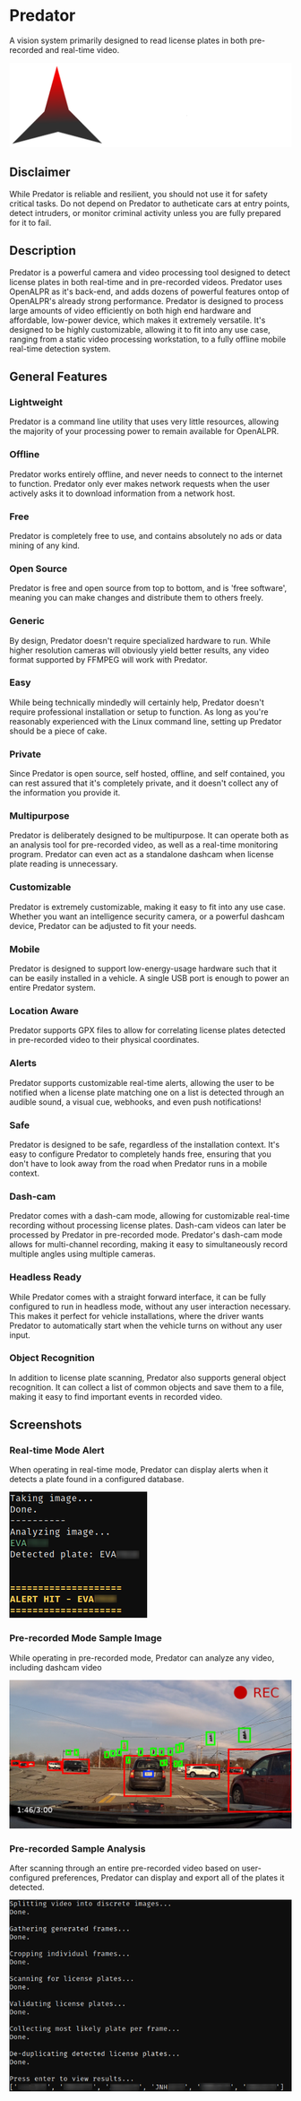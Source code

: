 # Predator

A vision system primarily designed to read license plates in both pre-recorded and real-time video.

![Predator LPRS header](./assets/images/branding/PredatorHeaderLight.svg)


## Disclaimer

While Predator is reliable and resilient, you should not use it for safety critical tasks. Do not depend on Predator to autheticate cars at entry points, detect intruders, or monitor criminal activity unless you are fully prepared for it to fail.


## Description

Predator is a powerful camera and video processing tool designed to detect license plates in both real-time and in pre-recorded videos. Predator uses OpenALPR as it's back-end, and adds dozens of powerful features ontop of OpenALPR's already strong performance. Predator is designed to process large amounts of video efficiently on both high end hardware and affordable, low-power device, which makes it extremely versatile. It's designed to be highly customizable, allowing it to fit into any use case, ranging from a static video processing workstation, to a fully offline mobile real-time detection system.


## General Features

### Lightweight

Predator is a command line utility that uses very little resources, allowing the majority of your processing power to remain available for OpenALPR.

### Offline

Predator works entirely offline, and never needs to connect to the internet to function. Predator only ever makes network requests when the user actively asks it to download information from a network host.

### Free

Predator is completely free to use, and contains absolutely no ads or data mining of any kind.

### Open Source

Predator is free and open source from top to bottom, and is 'free software', meaning you can make changes and distribute them to others freely.

### Generic

By design, Predator doesn't require specialized hardware to run. While higher resolution cameras will obviously yield better results, any video format supported by FFMPEG will work with Predator.

### Easy

While being technically mindedly will certainly help, Predator doesn't require professional installation or setup to function. As long as you're reasonably experienced with the Linux command line, setting up Predator should be a piece of cake.

### Private

Since Predator is open source, self hosted, offline, and self contained, you can rest assured that it's completely private, and it doesn't collect any of the information you provide it.

### Multipurpose

Predator is deliberately designed to be multipurpose. It can operate both as an analysis tool for pre-recorded video, as well as a real-time monitoring program. Predator can even act as a standalone dashcam when license plate reading is unnecessary.

### Customizable

Predator is extremely customizable, making it easy to fit into any use case. Whether you want an intelligence security camera, or a powerful dashcam device, Predator can be adjusted to fit your needs.

### Mobile

Predator is designed to support low-energy-usage hardware such that it can be easily installed in a vehicle. A single USB port is enough to power an entire Predator system.

### Location Aware

Predator supports GPX files to allow for correlating license plates detected in pre-recorded video to their physical coordinates.

### Alerts

Predator supports customizable real-time alerts, allowing the user to be notified when a license plate matching one on a list is detected through an audible sound, a visual cue, webhooks, and even push notifications!

### Safe

Predator is designed to be safe, regardless of the installation context. It's easy to configure Predator to completely hands free, ensuring that you don't have to look away from the road when Predator runs in a mobile context.

### Dash-cam

Predator comes with a dash-cam mode, allowing for customizable real-time recording without processing license plates. Dash-cam videos can later be processed by Predator in pre-recorded mode. Predator's dash-cam mode allows for multi-channel recording, making it easy to simultaneously record multiple angles using multiple cameras.

### Headless Ready

While Predator comes with a straight forward interface, it can be fully configured to run in headless mode, without any user interaction necessary. This makes it perfect for vehicle installations, where the driver wants Predator to automatically start when the vehicle turns on without any user input.

### Object Recognition

In addition to license plate scanning, Predator also supports general object recognition. It can collect a list of common objects and save them to a file, making it easy to find important events in recorded video.

## Screenshots

### Real-time Mode Alert

When operating in real-time mode, Predator can display alerts when it detects a plate found in a configured database.

![Alert hit sample image](./assets/images/screenshots/alerthit.png)

### Pre-recorded Mode Sample Image

While operating in pre-recorded mode, Predator can analyze any video, including dashcam video

![Dashcam sample image](./assets/images/screenshots/dashcamsample.png)

### Pre-recorded Sample Analysis

After scanning through an entire pre-recorded video based on user-configured preferences, Predator can display and export all of the plates it detected.

![Dashcam analysis output](./assets/images/screenshots/dashcamdetect.png)
